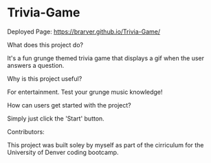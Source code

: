 # Trivia-Game

Deployed Page:
https://brarver.github.io/Trivia-Game/



What does this project do?

It's a fun grunge themed trivia game that displays a gif when the user answers a question.

Why is this project useful?

For entertainment. Test your grunge music knowledge!

How can users get started with the project?

Simply just click the 'Start' button.

Contributors:

This project was built soley by myself as part of the cirriculum for the University of Denver coding bootcamp.